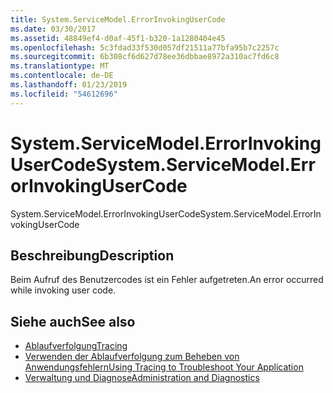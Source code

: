 ```yaml
---
title: System.ServiceModel.ErrorInvokingUserCode
ms.date: 03/30/2017
ms.assetid: 48849ef4-d0af-45f1-b320-1a1280404e45
ms.openlocfilehash: 5c3fdad33f530d057df21511a77bfa95b7c2257c
ms.sourcegitcommit: 6b308cf6d627d78ee36dbbae8972a310ac7fd6c8
ms.translationtype: MT
ms.contentlocale: de-DE
ms.lasthandoff: 01/23/2019
ms.locfileid: "54612696"
---
```

# <a name="systemservicemodelerrorinvokingusercode"></a><span data-ttu-id="9719a-102">System.ServiceModel.ErrorInvokingUserCode</span><span class="sxs-lookup"><span data-stu-id="9719a-102">System.ServiceModel.ErrorInvokingUserCode</span></span>
<span data-ttu-id="9719a-103">System.ServiceModel.ErrorInvokingUserCode</span><span class="sxs-lookup"><span data-stu-id="9719a-103">System.ServiceModel.ErrorInvokingUserCode</span></span>  
  
## <a name="description"></a><span data-ttu-id="9719a-104">Beschreibung</span><span class="sxs-lookup"><span data-stu-id="9719a-104">Description</span></span>  
 <span data-ttu-id="9719a-105">Beim Aufruf des Benutzercodes ist ein Fehler aufgetreten.</span><span class="sxs-lookup"><span data-stu-id="9719a-105">An error occurred while invoking user code.</span></span>  
  
## <a name="see-also"></a><span data-ttu-id="9719a-106">Siehe auch</span><span class="sxs-lookup"><span data-stu-id="9719a-106">See also</span></span>
- [<span data-ttu-id="9719a-107">Ablaufverfolgung</span><span class="sxs-lookup"><span data-stu-id="9719a-107">Tracing</span></span>](../../../../../docs/framework/wcf/diagnostics/tracing/index.md)
- [<span data-ttu-id="9719a-108">Verwenden der Ablaufverfolgung zum Beheben von Anwendungsfehlern</span><span class="sxs-lookup"><span data-stu-id="9719a-108">Using Tracing to Troubleshoot Your Application</span></span>](../../../../../docs/framework/wcf/diagnostics/tracing/using-tracing-to-troubleshoot-your-application.md)
- [<span data-ttu-id="9719a-109">Verwaltung und Diagnose</span><span class="sxs-lookup"><span data-stu-id="9719a-109">Administration and Diagnostics</span></span>](../../../../../docs/framework/wcf/diagnostics/index.md)
